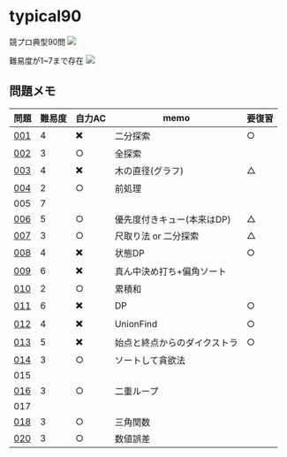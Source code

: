 # typical90
競プロ典型90問
![](https://pbs.twimg.com/media/ExjVbVHVcAIg8k-?format=jpg&name=large)

難易度が1~7まで存在
![](https://pbs.twimg.com/media/ExjfOJNVcAECEUt?format=jpg&name=large)

## 問題メモ
| 問題| 難易度| 自力AC| memo| 要復習 |
|-|-|-|-|-|
|[001](./001) |4|✖️|二分探索 |○ |
|[002](./002)|3|○| 全探索 ||
|[003](./003)|4|✖️| 木の直径(グラフ) | △ |
|[004](./004)|2|○| 前処理　| |
|005|7|| |
|[006](./006)|5|○| 優先度付きキュー(本来はDP)|△|
|[007](./007)|3|○|尺取り法 or 二分探索| △ |
|[008](./008)|4|✖️|状態DP |○|
|[009](./009)|6|✖️|真ん中決め打ち+偏角ソート||○|
|[010](./010)|2|○|累積和||
|[011](./011)|6|✖️|DP|○|
|[012](./012)|4|✖️|UnionFind|○|
|[013](./013)|5|✖️|始点と終点からのダイクストラ|○|
|[014](./014)|3|○|ソートして貪欲法||
|015| | | |  |
|[016](./016)|3|○|二重ループ|
|017|
|[018](./018)|3|○|三角関数||
|[020](./020)|3|○|数値誤差||